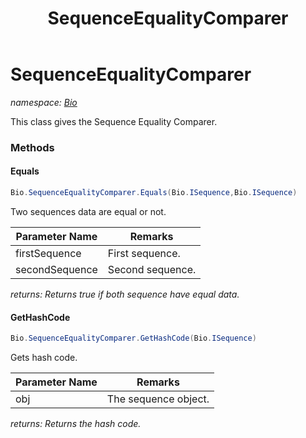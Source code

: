 ﻿---
title: SequenceEqualityComparer
---

# SequenceEqualityComparer
_namespace: [Bio](N-Bio.html)_

This class gives the Sequence Equality Comparer.

### Methods

#### Equals
```csharp
Bio.SequenceEqualityComparer.Equals(Bio.ISequence,Bio.ISequence)
```
Two sequences data are equal or not.

|Parameter Name|Remarks|
|--------------|-------|
|firstSequence|First sequence.|
|secondSequence|Second sequence.|

_returns: Returns true if both sequence have equal data._

#### GetHashCode
```csharp
Bio.SequenceEqualityComparer.GetHashCode(Bio.ISequence)
```
Gets hash code.

|Parameter Name|Remarks|
|--------------|-------|
|obj|The sequence object.|

_returns: Returns the hash code._




